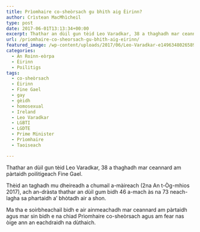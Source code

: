 ```yaml
---
title: Prìomhaire co-sheòrsach gu bhith aig Èirinn?
author: Crìstean MacMhìcheil
type: post
date: 2017-06-01T13:13:34+00:00
excerpt: Thathar an dùil gun tèid Leo Varadkar, 38 a thaghadh mar ceannard am pàrtaidh poilitigeach Fine Gael.
url: /priomhaire-co-sheorsach-gu-bhith-aig-eirinn/
featured_image: /wp-content/uploads/2017/06/Leo-Varadkar-e1496348026589-1.jpg
categories:
  - An Roinn-eòrpa
  - Èirinn
  - Poilitigs
tags:
  - co-sheòrsach
  - Èirinn
  - Fine Gael
  - gay
  - gèidh
  - homosexual
  - Ireland
  - Leo Varadkar
  - LGBTI
  - LGDTE
  - Prime Minister
  - Prìomhaire
  - Taoiseach

---
```

Thathar an dùil gun tèid Leo Varadkar, 38 a thaghadh mar ceannard am pàrtaidh poilitigeach Fine Gael.

Thèid an taghadh mu dheireadh a chumail a-màireach (2na An t-Òg-mhios 2017), ach an-dràsta thathar an dùil gum bidh 46 a-mach às na 73 neach-lagha sa phartaidh a&#8217; bhòtadh air a shon.

Ma tha e soirbheachail bidh e air ainmeachadh mar ceannard am pàrtaidh agus mar sin bidh e na chiad Prìomhaire co-sheòrsach agus am fear nas òige ann an eachdraidh na dùthaich.
